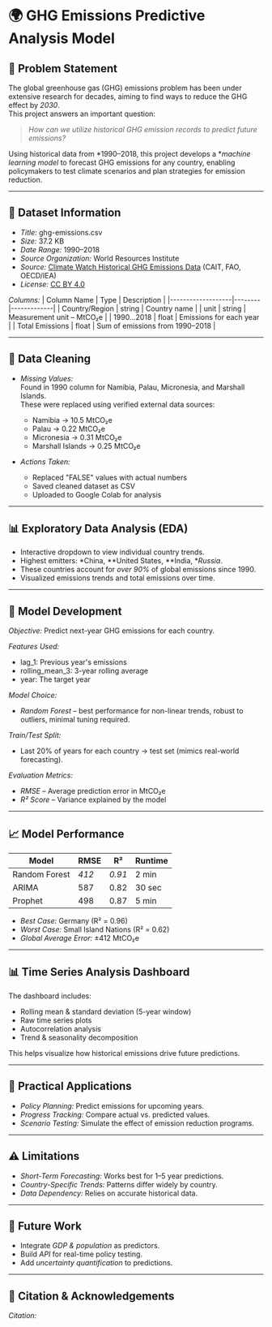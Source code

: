 # 🌍 GHG Emissions Predictive Analysis Model

## 📌 Problem Statement
The global greenhouse gas (GHG) emissions problem has been under extensive research for decades, aiming to find ways to reduce the GHG effect by *2030*.  
This project answers an important question:

> *How can we utilize historical GHG emission records to predict future emissions?*

Using historical data from *1990–2018, this project develops a **machine learning model* to forecast GHG emissions for any country, enabling policymakers to test climate scenarios and plan strategies for emission reduction.

---

## 📂 Dataset Information

- *Title:* ghg-emissions.csv  
- *Size:* 37.2 KB  
- *Date Range:* 1990–2018  
- *Source Organization:* World Resources Institute  
- *Source:* [Climate Watch Historical GHG Emissions Data](https://www.climatewatchdata.org/ghg-emissions) (CAIT, FAO, OECD/IEA)  
- *License:* [CC BY 4.0](https://creativecommons.org/licenses/by/4.0/)  

*Columns:*
| Column Name       | Type   | Description |
|-------------------|--------|-------------|
| Country/Region  | string | Country name |
| unit            | string | Measurement unit – MtCO₂e |
| 1990...2018   | float  | Emissions for each year |
| Total Emissions | float  | Sum of emissions from 1990–2018 |

---

## 🧹 Data Cleaning

- *Missing Values:*  
  Found in 1990 column for Namibia, Palau, Micronesia, and Marshall Islands.  
  These were replaced using verified external data sources:
  - Namibia → 10.5 MtCO₂e  
  - Palau → 0.22 MtCO₂e  
  - Micronesia → 0.31 MtCO₂e  
  - Marshall Islands → 0.25 MtCO₂e

- *Actions Taken:*  
  - Replaced "FALSE" values with actual numbers  
  - Saved cleaned dataset as CSV  
  - Uploaded to Google Colab for analysis  

---

## 📊 Exploratory Data Analysis (EDA)

- Interactive dropdown to view individual country trends.
- Highest emitters: *China, **United States, **India, **Russia*.
- These countries account for *over 90%* of global emissions since 1990.
- Visualized emissions trends and total emissions over time.

---

## 🤖 Model Development

*Objective:* Predict next-year GHG emissions for each country.

*Features Used:*
- lag_1: Previous year's emissions
- rolling_mean_3: 3-year rolling average
- year: The target year

*Model Choice:*  
- *Random Forest* – best performance for non-linear trends, robust to outliers, minimal tuning required.

*Train/Test Split:*
- Last 20% of years for each country → test set (mimics real-world forecasting).

*Evaluation Metrics:*
- *RMSE* – Average prediction error in MtCO₂e  
- *R² Score* – Variance explained by the model

---

## 📈 Model Performance

| Model          | RMSE  | R²   | Runtime |
|----------------|-------|------|---------|
| Random Forest  | *412* | *0.91* | 2 min   |
| ARIMA          | 587   | 0.82 | 30 sec  |
| Prophet        | 498   | 0.87 | 5 min   |

- *Best Case:* Germany (R² = 0.96)  
- *Worst Case:* Small Island Nations (R² = 0.62)  
- *Global Average Error:* ±412 MtCO₂e

---

## 📊 Time Series Analysis Dashboard

The dashboard includes:
- Rolling mean & standard deviation (5-year window)
- Raw time series plots
- Autocorrelation analysis
- Trend & seasonality decomposition

This helps visualize how historical emissions drive future predictions.

---

## 🎯 Practical Applications

- *Policy Planning:* Predict emissions for upcoming years.
- *Progress Tracking:* Compare actual vs. predicted values.
- *Scenario Testing:* Simulate the effect of emission reduction programs.

---

## ⚠ Limitations

- *Short-Term Forecasting:* Works best for 1–5 year predictions.
- *Country-Specific Trends:* Patterns differ widely by country.
- *Data Dependency:* Relies on accurate historical data.

---

## 🚀 Future Work

- Integrate *GDP & population* as predictors.
- Build *API* for real-time policy testing.
- Add *uncertainty quantification* to predictions.

---

## 📜 Citation & Acknowledgements

*Citation:*
